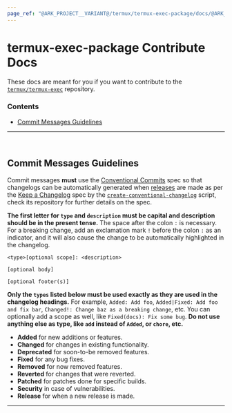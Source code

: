 ```yaml
---
page_ref: "@ARK_PROJECT__VARIANT@/termux/termux-exec-package/docs/@ARK_DOC__VERSION@/developer/contribute/index.md"
---
```


# termux-exec-package Contribute Docs

<!-- @ARK_DOCS__HEADER_PLACEHOLDER@ -->

These docs are meant for you if you want to contribute to the [`termux/termux-exec`](https://github.com/termux/termux-exec) repository.

### Contents

- [Commit Messages Guidelines](#commit-messages-guidelines)

---

&nbsp;





## Commit Messages Guidelines

Commit messages **must** use the [Conventional Commits](https://www.conventionalcommits.org) spec so that changelogs can be automatically generated when [releases](../../../releases/index.md) are made as per the [Keep a Changelog](https://github.com/olivierlacan/keep-a-changelog) spec by the [`create-conventional-changelog`](https://github.com/termux/create-conventional-changelog) script, check its repository for further details on the spec.

**The first letter for `type` and `description` must be capital and description should be in the present tense.** The space after the colon `:` is necessary. For a breaking change, add an exclamation mark `!` before the colon `:` as an indicator, and it will also cause the change to be automatically highlighted in the changelog.

```
<type>[optional scope]: <description>

[optional body]

[optional footer(s)]
```

**Only the `types` listed below must be used exactly as they are used in the changelog headings.** For example, `Added: Add foo`, `Added|Fixed: Add foo and fix bar`, `Changed!: Change baz as a breaking change`, etc. You can optionally add a scope as well, like `Fixed(docs): Fix some bug`. **Do not use anything else as type, like `add` instead of `Added`, or `chore`, etc.**

- **Added** for new additions or features.
- **Changed** for changes in existing functionality.
- **Deprecated** for soon-to-be removed features.
- **Fixed** for any bug fixes.
- **Removed** for now removed features.
- **Reverted** for changes that were reverted.
- **Patched** for patches done for specific builds.
- **Security** in case of vulnerabilities.
- **Release** for when a new release is made.

---

&nbsp;
